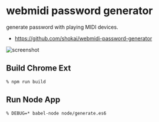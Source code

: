 # webmidi password generator
generate password with playing MIDI devices.

- https://github.com/shokai/webmidi-password-generator

![screenshot](http://gyazo.com/bd11382d7db992c955676d689b5966af.png)

## Build Chrome Ext

    % npm run build


## Run Node App

    % DEBUG=* babel-node node/generate.es6
